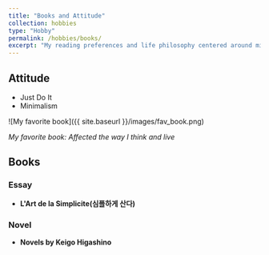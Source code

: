```yaml
---
title: "Books and Attitude"
collection: hobbies
type: "Hobby"
permalink: /hobbies/books/
excerpt: "My reading preferences and life philosophy centered around minimalism and personal growth."
---
```


## Attitude
- Just Do It
- Minimalism

![My favorite book]({{ site.baseurl }}/images/fav_book.png)

*My favorite book: Affected the way I think and live*

## Books

### Essay
- **L'Art de la Simplicite(심플하게 산다)**

### Novel
- **Novels by Keigo Higashino**
